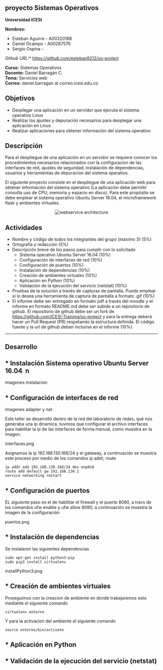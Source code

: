 ## proyecto Sistemas Operativos

**Universidad ICESI**  

**Nombres:**
  * Esteban Aguirre - A00320188  
  * Daniel Ocampo - A00267576 
  * Sergio Ospina - 
  
  *Github URL:** https://github.com/esteban9212/so-project

**Curso:** Sistemas Operativos  
**Docente:** Daniel Barragán C.  
**Tema:**  Servicios web  
**Correo:** daniel.barragan at correo.icesi.edu.co

## Objetivos
* Desplegar una aplicación en un servidor que ejecuta el sistema operativo Linux
* Realizar los ajustes y depuración necesarios para desplegar una
aplicación en Linux
* Realizar aplicaciones para obtener información del sistema operativo

## Descripción
Para el despliegue de una aplicación en un servidor se requiere conocer los procedimientos necesarios relacionados con la configuracion de las interfaces de red, ajustes de seguridad, instalación de dependencias, usuarios y herramientas de depuracíon del sistema operativo.

El siguiente proyecto consiste en el despliegue de una aplicación web para obtener información del sistema operativo (La aplicación debe permitir consulta uso de CPU, memoria y espacio en disco). Para este propósito se debe emplear el sistema operativo Ubuntu Server 16.04, el microframework flask y ambientes virtuales.

<p align="center">
  <img src="images/vista-despliegue.png" alt="webservice architecture"/>
</p>

## Actividades
* Nombre y código de todos los integrantes del grupo (máximo 3) (5%)
* Ortografía y redacción (5%)
* Descripción breve de los pasos para cumplir con lo solicitado
  * Sistema operativo Ubuntu Server 16.04 (10%)
  * Configuración de interfaces de red (10%)
  * Configuración de puertos (10%)
  * Instalación de dependencias (10%)
  * Creación de ambientes virtuales (10%)
  * Aplicación en Python (10%)
  * Validación de la ejecución del servicio (netstat) (10%)
* Pruebas de la solución a través de capturas de pantalla. Puede emplear si lo desea una herramienta de captura de pantalla a formato .gif (10%)
* El informe debe ser entregado en formato pdf a través del moodle y el informe en formato README.md debe ser subido a un repositorio de github. El repositorio de github debe ser un fork de https://github.com/ICESI-Training/so-project y para la entrega deberá hacer un Pull Request (PR) respetando la estructura definida. El código fuente y la url de github deben incluirse en el informe (10%).

----------------

## Desarrollo

## * Instalación Sistema operativo Ubuntu Server 16.04  n 

imagenes instalacion  


## * Configuración de interfaces de red  
imagenes adapter y nat

Este taller se desarrolló dentro de la red del laboratorio de redes, que nos generaba una ip dinamica, tuvimos que configurar el archivo interfaces para habilitar la ip de las interfaces de forma manual, como muestra en la imagen.  


interfaces.png  

Asignamos la ip 192.168.130.168/24 y el gateway, a continuación se muestra este proceso por medio de los comandos ip addr, route  

 ```vim
ip addr add 192.168.130.168/24 dev enp0s8
route add default gw 192.168.130.1
service networking restart 
   ```


## * Configuración de puertos 

EL siguiente paso es el de habilitar el firewall y el puerto 8080, a travs de los comandos ufw enable y ufw allow 8080, a continuación se muestra la imagen de la configuración  

puertos.png  

## * Instalación de dependencias  

Se instalaron las siguientes dependencias


 ```vim
sudo apt-get install python3-pip
sudo pip3 install virtualenv
   ```  
installPython3.png  

## * Creación de ambientes virtuales  
Proseguimos con la creacion de ambiente en donde trabajaremos esto mediante el siguiente comando  

 ```vim
virtualenv entorno
   ```  
 Y para la activacion del ambiente el siguiente comando  
 
  ```vim
source entorno/bin/activate
   ```  
   
## * Aplicación en Python 
## * Validación de la ejecución del servicio (netstat) 
